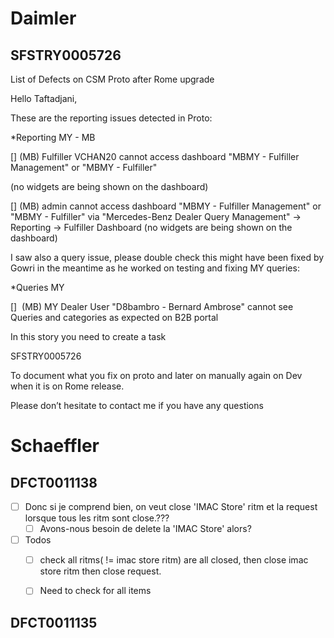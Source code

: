 # Daimler

## SFSTRY0005726
List of Defects on CSM Proto after Rome upgrade

          

Hello Taftadjani,

These are the reporting issues detected in Proto:

*Reporting MY - MB

[] (MB) Fulfiller VCHAN20 cannot access dashboard "MBMY - Fulfiller Management" or "MBMY - Fulfiller"

(no widgets are being shown on the dashboard)

[] (MB) admin cannot access dashboard "MBMY - Fulfiller Management" or "MBMY - Fulfiller" via "Mercedes-Benz Dealer Query Management" -> Reporting -> Fulfiller Dashboard (no widgets are being shown on the dashboard)

I saw also a query issue, please double check this might have been fixed by Gowri in the meantime as he worked on testing and fixing MY queries:

*Queries MY

[]  (MB) MY Dealer User "D8bambro - Bernard Ambrose" cannot see Queries and categories as expected on B2B portal

          

In this story you need to create a task

SFSTRY0005726

To document what you fix on proto and later on manually again on Dev when it is on Rome release.

Please don’t hesitate to contact me if you have any questions



# Schaeffler

## DFCT0011138
- [ ] Donc si je comprend bien, on veut close 'IMAC Store' ritm et la request lorsque tous les ritm sont close.???
	- [ ] Avons-nous besoin de delete la 'IMAC Store' alors?
- [ ] Todos
	- [ ]  check all ritms( != imac store ritm) are all closed, then close imac store ritm then close request.
	- [ ]  Need to check for all items


## DFCT0011135

